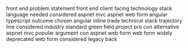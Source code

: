 front end problem statement front end client facing technology stack language needed considered aspnet mvc aspnet web form angular typescript outcome chosen angular inline trade technical stack trajectory line considered industry standard green field project pro con alternative aspnet mvc popular argument con aspnet web form web form widely deprecated web form considered legacy back